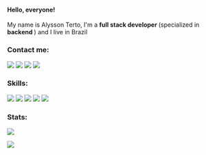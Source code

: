 #### Hello, everyone!
<p> My name is Alysson Terto, I'm a <b> full stack developer </b> (specialized in <b> backend </b>) and I live in Brazil </p>

### Contact me:
[![](https://img.shields.io/badge/LINKEDIN-0077B5?style=for-the-badge&logo=linkedin)](https://www.linkedin.com/in/alyssonterto)
[![](https://img.shields.io/badge/GitHub-100000?style=for-the-badge&logo=github&logoColor=white)](https://www.github.com/alyssonterto)
[![](https://img.shields.io/badge/GMAIL-f2f2f2?style=for-the-badge&logo=gmail&logoColor=red)](mailto:alysson.terto@academico.ifpb.edu.br)
[![](https://img.shields.io/badge/WHATSAPP-26d366?style=for-the-badge&logo=whatsapp&logoColor=white)](https://api.whatsapp.com/send/?phone=5583999999999)

### Skills: 
![](https://img.shields.io/badge/HTML5-E34F26?style=for-the-badge&logo=html5&logoColor=white)
![](https://img.shields.io/badge/CSS3-1572B6?style=for-the-badge&logo=css3&logoColor=white)
![](https://img.shields.io/badge/JAVASCRIPT-f7df1e?style=for-the-badge&logo=javascript&logoColor=black)
![](https://img.shields.io/badge/Node.js-43853D?style=for-the-badge&logo=node.js&logoColor=white)
![](https://img.shields.io/badge/JAVA-e6e6e6?style=for-the-badge&logo=java&logoColor=e11e21)


### Stats:

![](https://github-readme-stats.vercel.app/api?username=alyssonterto&count_private=true&show_icons=true&theme=tokyonight)

![](https://github-readme-stats.vercel.app/api/top-langs?username=alyssonterto&show_icons=true&locale=en&layout=compact&theme=dracula)
